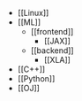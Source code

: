 - [[Linux]]
- [[ML]]
	- [[frontend]]
		- [[JAX]]
	- [[backend]]
		- [[XLA]]
- [[C++]]
- [[Python]]
- [[OJ]]